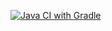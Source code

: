 [![Java CI with Gradle](https://github.com/ElizavetaKalanchuk/BDD/actions/workflows/gradle.yml/badge.svg)](https://github.com/ElizavetaKalanchuk/BDD/actions/workflows/gradle.yml)